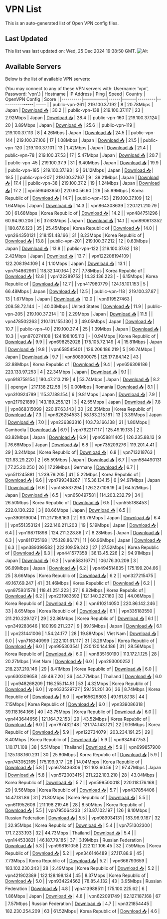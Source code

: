 # VPN List

This is an auto-generated list of Open VPN config files.

## Last Updated

This list was last updated on: Wed, 25 Dec 2024 19:38:50 GMT.
![Alt](https://repobeats.axiom.co/api/embed/186b98318ef1479477931607c1ad7d823f12451f.svg "Repobeats analytics image")

## Available Servers

Below is the list of available VPN servers:

(You may connect to any of these VPN servers with: Username: 'vpn', Password: 'vpn'.)
| Hostname | IP Address | Ping | Speed | Country | OpenVPN Config | Score |
|----------|------------|------|-------|---------|----------------| ----- |
| public-vpn-261 | 219.100.37.192 | 8 | 20.78Mbps | Japan | [Download 📥](./configs/server_0_JP.ovpn) | 30.2 |
| public-vpn-138 | 219.100.37.117 | 23 | 2.92Mbps | Japan | [Download 📥](./configs/server_1_JP.ovpn) | 28.4 |
| public-vpn-160 | 219.100.37.124 | 20 | 3.89Mbps | Japan | [Download 📥](./configs/server_2_JP.ovpn) | 25.6 |
| public-vpn-119 | 219.100.37.113 | 8 | 4.26Mbps | Japan | [Download 📥](./configs/server_3_JP.ovpn) | 24.5 |
| public-vpn-144 | 219.100.37.106 | 17 | 1.08Mbps | Japan | [Download 📥](./configs/server_4_JP.ovpn) | 21.5 |
| public-vpn-120 | 219.100.37.101 | 13 | 1.42Mbps | Japan | [Download 📥](./configs/server_5_JP.ovpn) | 21.4 |
| public-vpn-78 | 219.100.37.53 | 17 | 5.47Mbps | Japan | [Download 📥](./configs/server_6_JP.ovpn) | 20.7 |
| public-vpn-45 | 219.100.37.9 | 31 | 6.40Mbps | Japan | [Download 📥](./configs/server_7_JP.ovpn) | 19.9 |
| public-vpn-185 | 219.100.37.193 | 9 | 61.12Mbps | Japan | [Download 📥](./configs/server_8_JP.ovpn) | 19.5 |
| public-vpn-207 | 219.100.37.167 | 9 | 38.21Mbps | Japan | [Download 📥](./configs/server_9_JP.ovpn) | 17.4 |
| public-vpn-38 | 219.100.37.2 | 19 | 1.24Mbps | Japan | [Download 📥](./configs/server_10_JP.ovpn) | 17.2 |
| vpn599463650 | 220.90.56.60 | 29 | 55.99Mbps | Korea Republic of | [Download 📥](./configs/server_11_KR.ovpn) | 14.7 |
| public-vpn-153 | 219.100.37.109 | 12 | 1.64Mbps | Japan | [Download 📥](./configs/server_12_JP.ovpn) | 14.3 |
| vpn864308639 | 220.121.210.79 | 30 | 61.68Mbps | Korea Republic of | [Download 📥](./configs/server_13_KR.ovpn) | 14.2 |
| vpn484751296 | 60.94.90.206 | 6 | 37.63Mbps | Japan | [Download 📥](./configs/server_14_JP.ovpn) | 14.1 |
| vpn890613352 | 180.67.6.123 | 35 | 25.45Mbps | Korea Republic of | [Download 📥](./configs/server_15_KR.ovpn) | 14.0 |
| vpn264350121 | 218.151.48.166 | 31 | 8.23Mbps | Korea Republic of | [Download 📥](./configs/server_16_KR.ovpn) | 13.8 |
| public-vpn-201 | 219.100.37.212 | 12 | 0.63Mbps | Japan | [Download 📥](./configs/server_17_JP.ovpn) | 13.8 |
| public-vpn-122 | 219.100.37.62 | 18 | 2.42Mbps | Japan | [Download 📥](./configs/server_18_JP.ovpn) | 13.7 |
| vpn122208194109 | 122.208.194.109 | 4 | 1.10Mbps | Japan | [Download 📥](./configs/server_19_JP.ovpn) | 13.1 |
| vpn754862961 | 118.32.140.164 | 27 | 7.78Mbps | Korea Republic of | [Download 📥](./configs/server_20_KR.ovpn) | 12.8 |
| vpn122289752 | 14.32.136.223 | - | 6.15Mbps | Korea Republic of | [Download 📥](./configs/server_21_KR.ovpn) | 12.7 |
| vpn417980779 | 124.18.101.153 | 5 | 66.48Mbps | Japan | [Download 📥](./configs/server_22_JP.ovpn) | 12.5 |
| public-vpn-118 | 219.100.37.87 | 13 | 1.67Mbps | Japan | [Download 📥](./configs/server_23_JP.ovpn) | 12.0 |
| vpn919527463 | 208.58.72.144 | - | 40.03Mbps | United States | [Download 📥](./configs/server_24_US.ovpn) | 11.9 |
| public-vpn-205 | 219.100.37.214 | 10 | 2.29Mbps | Japan | [Download 📥](./configs/server_25_JP.ovpn) | 11.5 |
| vpn478502263 | 210.131.155.130 | 3 | 49.05Mbps | Japan | [Download 📥](./configs/server_26_JP.ovpn) | 10.7 |
| public-vpn-40 | 219.100.37.4 | 25 | 1.39Mbps | Japan | [Download 📥](./configs/server_27_JP.ovpn) | 10.3 |
| vpn870274108 | 124.198.105.113 | - | 0.94Mbps | Korea Republic of | [Download 📥](./configs/server_28_KR.ovpn) | 9.9 |
| vpn698252028 | 175.105.72.149 | 4 | 15.81Mbps | Japan | [Download 📥](./configs/server_29_JP.ovpn) | 9.8 |
| vpn658545401 | 126.206.186.219 | 5 | 90.74Mbps | Japan | [Download 📥](./configs/server_30_JP.ovpn) | 9.7 |
| vpn508900075 | 125.177.84.142 | 43 | 32.88Mbps | Korea Republic of | [Download 📥](./configs/server_31_KR.ovpn) | 9.4 |
| vpn656308186 | 223.133.97.253 | 4 | 22.34Mbps | Japan | [Download 📥](./configs/server_32_JP.ovpn) | 9.1 |
| vpn918758154 | 180.47.213.219 | 4 | 53.74Mbps | Japan | [Download 📥](./configs/server_33_JP.ovpn) | 8.2 |
| opengw | 217.138.212.58 | 5 | 0.00Mbps | Romania | [Download 📥](./configs/server_34_RO.ovpn) | 8.1 |
| vpn310924789 | 115.37.188.154 | 6 | 9.81Mbps | Japan | [Download 📥](./configs/server_35_JP.ovpn) | 7.9 |
| vpn217921889 | 143.189.255.121 | 3 | 42.55Mbps | Japan | [Download 📥](./configs/server_36_JP.ovpn) | 7.8 |
| vpn868315099 | 220.87.63.143 | 30 | 26.35Mbps | Korea Republic of | [Download 📥](./configs/server_37_KR.ovpn) | 7.3 |
| vpn826254533 | 58.183.215.181 | 13 | 3.39Mbps | Japan | [Download 📥](./configs/server_38_JP.ovpn) | 7.0 |
| vpn236383316 | 103.73.166.138 | 31 | 1.80Mbps | Cambodia | [Download 📥](./configs/server_39_KH.ovpn) | 6.9 |
| vpn762217117 | 125.49.19.133 | 2 | 83.82Mbps | Japan | [Download 📥](./configs/server_40_JP.ovpn) | 6.9 |
| vpn658811405 | 126.235.88.13 | 9 | 76.66Mbps | Japan | [Download 📥](./configs/server_41_JP.ovpn) | 6.8 |
| vpn735209276 | 119.201.4.41 | 29 | 3.24Mbps | Korea Republic of | [Download 📥](./configs/server_42_KR.ovpn) | 6.8 |
| vpn713218763 | 121.83.29.220 | 2 | 65.59Mbps | Japan | [Download 📥](./configs/server_43_JP.ovpn) | 6.7 |
| vpn584490131 | 77.25.20.250 | 26 | 17.29Mbps | Germany | [Download 📥](./configs/server_44_DE.ovpn) | 6.7 |
| vpn511245881 | 1.239.79.205 | 41 | 5.22Mbps | Korea Republic of | [Download 📥](./configs/server_45_KR.ovpn) | 6.6 |
| vpn799348267 | 115.36.134.15 | 6 | 94.97Mbps | Japan | [Download 📥](./configs/server_46_JP.ovpn) | 6.6 |
| vpn158537294 | 126.227.106.19 | 4 | 64.52Mbps | Japan | [Download 📥](./configs/server_47_JP.ovpn) | 6.5 |
| vpn650497581 | 114.203.232.79 | 34 | 26.50Mbps | Korea Republic of | [Download 📥](./configs/server_48_KR.ovpn) | 6.5 |
| vpn555188453 | 222.0.130.222 | 3 | 60.66Mbps | Japan | [Download 📥](./configs/server_49_JP.ovpn) | 6.5 |
| vpn390919004 | 111.217.158.163 | 2 | 93.76Mbps | Japan | [Download 📥](./configs/server_50_JP.ovpn) | 6.4 |
| vpn551353124 | 222.146.211.203 | 19 | 5.19Mbps | Japan | [Download 📥](./configs/server_51_JP.ovpn) | 6.4 |
| vpn198711898 | 124.211.228.86 | 7 | 8.28Mbps | Japan | [Download 📥](./configs/server_52_JP.ovpn) | 6.3 |
| vpn811725168 | 175.128.86.171 | 11 | 60.96Mbps | Japan | [Download 📥](./configs/server_53_JP.ovpn) | 6.3 |
| vpn389399582 | 222.109.59.242 | 27 | 27.52Mbps | Korea Republic of | [Download 📥](./configs/server_54_KR.ovpn) | 6.3 |
| vpn441577358 | 36.13.45.226 | 2 | 94.91Mbps | Japan | [Download 📥](./configs/server_55_JP.ovpn) | 6.2 |
| vpn858316771 | 106.176.30.209 | 3 | 96.69Mbps | Japan | [Download 📥](./configs/server_56_JP.ovpn) | 6.2 |
| vpn494514835 | 175.199.204.66 | 25 | 8.66Mbps | Korea Republic of | [Download 📥](./configs/server_57_KR.ovpn) | 6.2 |
| vpn327215475 | 49.167.69.247 | 41 | 31.46Mbps | Korea Republic of | [Download 📥](./configs/server_58_KR.ovpn) | 6.2 |
| vpn875931578 | 118.41.251.223 | 27 | 8.92Mbps | Korea Republic of | [Download 📥](./configs/server_59_KR.ovpn) | 6.2 |
| vpn221983592 | 121.140.227.160 | 32 | 44.06Mbps | Korea Republic of | [Download 📥](./configs/server_60_KR.ovpn) | 6.2 |
| vpn610214050 | 220.86.142.246 | 33 | 8.65Mbps | Korea Republic of | [Download 📥](./configs/server_61_KR.ovpn) | 6.1 |
| vpn335183550 | 211.210.229.127 | 29 | 22.86Mbps | Korea Republic of | [Download 📥](./configs/server_62_KR.ovpn) | 6.1 |
| vpn349283646 | 180.199.211.237 | 9 | 89.15Mbps | Japan | [Download 📥](./configs/server_63_JP.ovpn) | 6.1 |
| vpn231441006 | 1.54.24.177 | 28 | 19.88Mbps | Viet Nam | [Download 📥](./configs/server_64_VN.ovpn) | 6.0 |
| vpn716340999 | 222.101.61.117 | 31 | 8.29Mbps | Korea Republic of | [Download 📥](./configs/server_65_KR.ovpn) | 6.0 |
| vpn995303541 | 220.120.144.186 | 31 | 28.56Mbps | Korea Republic of | [Download 📥](./configs/server_66_KR.ovpn) | 6.0 |
| vpn835160190 | 113.172.1.125 | 28 | 20.27Mbps | Viet Nam | [Download 📥](./configs/server_67_VN.ovpn) | 6.0 |
| vpn293000252 | 218.237.210.146 | 29 | 8.41Mbps | Korea Republic of | [Download 📥](./configs/server_68_KR.ovpn) | 6.0 |
| vpn630309658 | 49.49.7.20 | 36 | 44.77Mbps | Thailand | [Download 📥](./configs/server_69_TH.ovpn) | 6.0 |
| vpn948268209 | 116.255.114.51 | 53 | 4.32Mbps | Korea Republic of | [Download 📥](./configs/server_70_KR.ovpn) | 6.0 |
| vpn633529727 | 59.151.201.36 | 36 | 8.74Mbps | Korea Republic of | [Download 📥](./configs/server_71_KR.ovpn) | 6.0 |
| vpn165626803 | 49.161.8.138 | 44 | 7.15Mbps | Korea Republic of | [Download 📥](./configs/server_72_KR.ovpn) | 6.0 |
| vpn339086318 | 39.118.164.166 | 40 | 43.75Mbps | Korea Republic of | [Download 📥](./configs/server_73_KR.ovpn) | 6.0 |
| vpn443644656 | 121.164.72.153 | 29 | 43.52Mbps | Korea Republic of | [Download 📥](./configs/server_74_KR.ovpn) | 6.0 |
| vpn787432148 | 121.174.143.121 | 22 | 9.16Mbps | Korea Republic of | [Download 📥](./configs/server_75_KR.ovpn) | 5.9 |
| vpn122734079 | 203.234.191.25 | 29 | 8.40Mbps | Korea Republic of | [Download 📥](./configs/server_76_KR.ovpn) | 5.9 |
| vpn634947753 | 1.10.171.108 | 38 | 5.51Mbps | Thailand | [Download 📥](./configs/server_77_TH.ovpn) | 5.9 |
| vpn699857900 | 125.138.160.231 | 30 | 25.80Mbps | Korea Republic of | [Download 📥](./configs/server_78_KR.ovpn) | 5.9 |
| vpn743052165 | 175.199.9.17 | 28 | 14.04Mbps | Korea Republic of | [Download 📥](./configs/server_79_KR.ovpn) | 5.8 |
| vpn678436306 | 121.103.60.56 | 2 | 97.47Mbps | Japan | [Download 📥](./configs/server_80_JP.ovpn) | 5.8 |
| vpn572003415 | 211.222.103.210 | 28 | 43.04Mbps | Korea Republic of | [Download 📥](./configs/server_81_KR.ovpn) | 5.7 |
| vpn599500018 | 220.118.176.168 | 29 | 9.56Mbps | Korea Republic of | [Download 📥](./configs/server_82_KR.ovpn) | 5.7 |
| vpn437854406 | 14.47.181.86 | 31 | 21.80Mbps | Korea Republic of | [Download 📥](./configs/server_83_KR.ovpn) | 5.5 |
| vpn611952606 | 211.198.219.46 | 28 | 8.50Mbps | Korea Republic of | [Download 📥](./configs/server_84_KR.ovpn) | 5.5 |
| vpn795064233 | 213.87.102.197 | 126 | 8.10Mbps | Russian Federation | [Download 📥](./configs/server_85_RU.ovpn) | 5.5 |
| vpn989934131 | 183.96.9.187 | 32 | 32.95Mbps | Korea Republic of | [Download 📥](./configs/server_86_KR.ovpn) | 5.4 |
| vpn751302300 | 171.7.233.193 | 32 | 44.73Mbps | Thailand | [Download 📥](./configs/server_87_TH.ovpn) | 5.4 |
| vpn144533821 | 46.187.79.185 | 37 | 3.19Mbps | Russian Federation | [Download 📥](./configs/server_88_RU.ovpn) | 5.3 |
| vpn998161058 | 222.121.106.45 | 32 | 7.59Mbps | Korea Republic of | [Download 📥](./configs/server_89_KR.ovpn) | 5.2 |
| vpn346146489 | 27.117.88.9 | 45 | 7.73Mbps | Korea Republic of | [Download 📥](./configs/server_90_KR.ovpn) | 5.2 |
| vpn666793659 | 183.102.230.243 | 28 | 2.49Mbps | Korea Republic of | [Download 📥](./configs/server_91_KR.ovpn) | 5.2 |
| vpn421902389 | 122.128.198.134 | 45 | 8.37Mbps | Korea Republic of | [Download 📥](./configs/server_92_KR.ovpn) | 5.0 |
| vpn934224562 | 78.85.4.132 | 43 | 3.95Mbps | Russian Federation | [Download 📥](./configs/server_93_RU.ovpn) | 4.8 |
| vpn413988511 | 175.100.225.62 | 6 | 1.86Mbps | Japan | [Download 📥](./configs/server_94_JP.ovpn) | 4.8 |
| vpn622091749 | 92.127.187.168 | 67 | 7.57Mbps | Russian Federation | [Download 📥](./configs/server_95_RU.ovpn) | 4.7 |
| vpn321854445 | 182.230.254.209 | 63 | 61.52Mbps | Korea Republic of | [Download 📥](./configs/server_96_KR.ovpn) | 4.6 |
